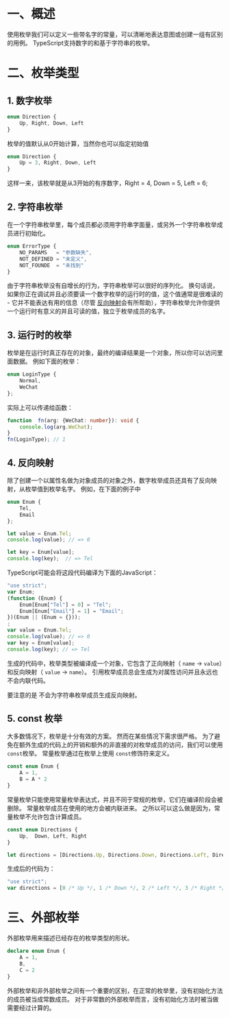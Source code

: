 # 一、概述

使用枚举我们可以定义一些带名字的常量，可以清晰地表达意图或创建一组有区别的用例。 TypeScript支持数字的和基于字符串的枚举。

# 二、枚举类型

## 1. 数字枚举

```typescript
enum Direction {
    Up, Right, Down, Left
}
```

枚举的值默认从0开始计算，当然你也可以指定初始值

```typescript
enum Direction {
    Up = 3, Right, Down, Left
}
```

这样一来，该枚举就是从3开始的有序数字，Right = 4, Down = 5, Left = 6;

## 2. 字符串枚举

 在一个字符串枚举里，每个成员都必须用字符串字面量，或另外一个字符串枚举成员进行初始化。

```typescript
enum ErrorType {
    NO_PARAMS   = "参数缺失",
    NOT_DEFINED = "未定义",
    NOT_FOUNDE  = "未找到"
}
```

由于字符串枚举没有自增长的行为，字符串枚举可以很好的序列化。 换句话说，如果你正在调试并且必须要读一个数字枚举的运行时的值，这个值通常是很难读的 - 它并不能表达有用的信息（尽管 [反向映射](https://www.tslang.cn/docs/handbook/enums.html#enums-at-runtime)会有所帮助），字符串枚举允许你提供一个运行时有意义的并且可读的值，独立于枚举成员的名字。

## 3. 运行时的枚举

枚举是在运行时真正存在的对象，最终的编译结果是一个对象，所以你可以访问里面数据。 例如下面的枚举：

```typescript
enum LoginType {
    Normal,
    WeChat
};
```

实际上可以传递给函数：

```typescript
function  fn(arg: {WeChat: number}): void {
    console.log(arg.WeChat);
}
fn(LoginType); // 1
```

## 4. 反向映射

除了创建一个以属性名做为对象成员的对象之外，数字枚举成员还具有了反向映射，从枚举值到枚举名字。 例如，在下面的例子中

```typescript
enum Enum {
    Tel,
    Email
};

let value = Enum.Tel; 
console.log(value); // => 0

let key = Enum[value];
console.log(key);  // => Tel
```

TypeScript可能会将这段代码编译为下面的JavaScript：

```typescript
"use strict";
var Enum;
(function (Enum) {
    Enum[Enum["Tel"] = 0] = "Tel";
    Enum[Enum["Email"] = 1] = "Email";
})(Enum || (Enum = {}));
;
var value = Enum.Tel;
console.log(value); // => 0
var key = Enum[value];
console.log(key); // => Tel
```

生成的代码中，枚举类型被编译成一个对象，它包含了正向映射（ `name` -> `value`）和反向映射（ `value` -> `name`）。 引用枚举成员总会生成为对属性访问并且永远也不会内联代码。

要注意的是 不会为字符串枚举成员生成反向映射。

## 5. const 枚举

大多数情况下，枚举是十分有效的方案。 然而在某些情况下需求很严格。 为了避免在额外生成的代码上的开销和额外的非直接的对枚举成员的访问，我们可以使用 `const`枚举。 常量枚举通过在枚举上使用 `const`修饰符来定义。

```typescript
const enum Enum {
    A = 1,
    B = A * 2
}
```

常量枚举只能使用常量枚举表达式，并且不同于常规的枚举，它们在编译阶段会被删除。 常量枚举成员在使用的地方会被内联进来。 之所以可以这么做是因为，常量枚举不允许包含计算成员。

```typescript
const enum Directions {
    Up,  Down, Left, Right
}

let directions = [Directions.Up, Directions.Down, Directions.Left, Directions.Right]
```

生成后的代码为：

```typescript
"use strict";
var directions = [0 /* Up */, 1 /* Down */, 2 /* Left */, 3 /* Right */];
```

# 三、外部枚举

外部枚举用来描述已经存在的枚举类型的形状。

```typescript
declare enum Enum {
    A = 1,
    B,
    C = 2
}
```

外部枚举和非外部枚举之间有一个重要的区别，在正常的枚举里，没有初始化方法的成员被当成常数成员。 对于非常数的外部枚举而言，没有初始化方法时被当做需要经过计算的。